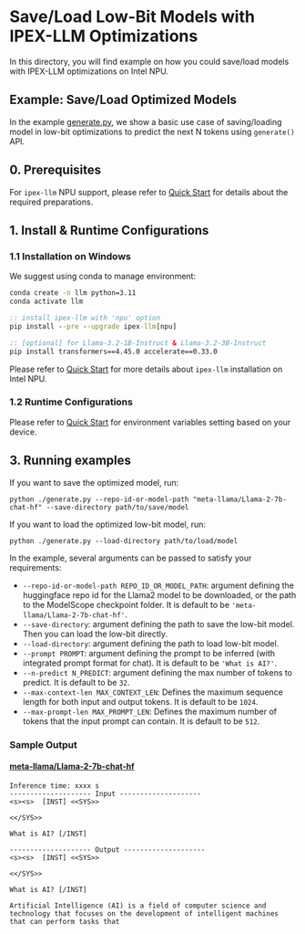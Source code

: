 # Save/Load Low-Bit Models with IPEX-LLM Optimizations

In this directory, you will find example on how you could save/load models with IPEX-LLM optimizations on Intel NPU.

## Example: Save/Load Optimized Models
In the example [generate.py](./generate.py), we show a basic use case of saving/loading model in low-bit optimizations to predict the next N tokens using `generate()` API.

## 0. Prerequisites
For `ipex-llm` NPU support, please refer to [Quick Start](../../../../../../../docs/mddocs/Quickstart/npu_quickstart.md#install-prerequisites) for details about the required preparations.

## 1. Install & Runtime Configurations
### 1.1 Installation on Windows
We suggest using conda to manage environment:
```cmd
conda create -n llm python=3.11
conda activate llm

:: install ipex-llm with 'npu' option
pip install --pre --upgrade ipex-llm[npu]

:: [optional] for Llama-3.2-1B-Instruct & Llama-3.2-3B-Instruct
pip install transformers==4.45.0 accelerate==0.33.0
```
Please refer to [Quick Start](../../../../../../../docs/mddocs/Quickstart/npu_quickstart.md#install-prerequisites) for more details about `ipex-llm` installation on Intel NPU.

### 1.2 Runtime Configurations
Please refer to [Quick Start](../../../../../../../docs/mddocs/Quickstart/npu_quickstart.md#runtime-configurations) for environment variables setting based on your device.

## 3. Running examples

If you want to save the optimized model, run:
```
python ./generate.py --repo-id-or-model-path "meta-llama/Llama-2-7b-chat-hf" --save-directory path/to/save/model
```

If you want to load the optimized low-bit model, run:
```
python ./generate.py --load-directory path/to/load/model
```

In the example, several arguments can be passed to satisfy your requirements:

- `--repo-id-or-model-path REPO_ID_OR_MODEL_PATH`: argument defining the huggingface repo id for the Llama2 model to be downloaded, or the path to the ModelScope checkpoint folder. It is default to be `'meta-llama/Llama-2-7b-chat-hf'`.
- `--save-directory`: argument defining the path to save the low-bit model. Then you can load the low-bit directly.
- `--load-directory`: argument defining the path to load low-bit model.
- `--prompt PROMPT`: argument defining the prompt to be inferred (with integrated prompt format for chat). It is default to be `'What is AI?'`.
- `--n-predict N_PREDICT`: argument defining the max number of tokens to predict. It is default to be `32`.
- `--max-context-len MAX_CONTEXT_LEN`: Defines the maximum sequence length for both input and output tokens. It is default to be `1024`.
- `--max-prompt-len MAX_PROMPT_LEN`: Defines the maximum number of tokens that the input prompt can contain. It is default to be `512`.

### Sample Output
#### [meta-llama/Llama-2-7b-chat-hf](https://huggingface.co/meta-llama/Llama-2-7b-chat-hf)
```log
Inference time: xxxx s
-------------------- Input --------------------
<s><s>  [INST] <<SYS>>

<</SYS>>

What is AI? [/INST]

-------------------- Output --------------------
<s><s>  [INST] <<SYS>>

<</SYS>>

What is AI? [/INST]

Artificial Intelligence (AI) is a field of computer science and technology that focuses on the development of intelligent machines that can perform tasks that
```
